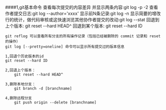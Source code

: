 ####1,git基本命令
    查看每次提交的内容差异 并显示两条内容:git log -p -2
    查看作者提交日志:git log --author='xxxx'
    显示前N条记录:git log -n
    显示简要的增改行的统计，做代码审核或这快速浏览其他协作者提交的改动:git log --stat
    回退到上个版本: git reset --hard HEAD^
    回退到某个版本: git reset --hard ID

    git reflog 可以查看所有分支的所有操作记录（包括已经被删除的 commit 记录和 reset 的操作）
    git log [--pretty=oneline] 命令可以显示所有提交过的版本信息

    1,回退个历史版本的id
    git reset --hard ID

    2,回退上个版本：
        git reset --hard HEAD^
    
    3,删除本地分支：
        git branch -d [branchname]
    
    4,删除远程分支
        git push origin --delete [branchname]
